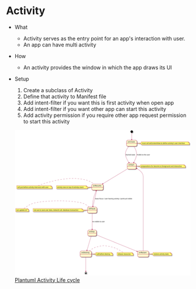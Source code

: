 # Activity

- What
    - Activity serves as the entry point for an app's interaction with user.
    - An app can have multi activity
- How
    - An activity provides the window in which the app draws its UI
- Setup
    1. Create a subclass of Activity
    2. Define that activity to Manifest file
    3. Add intent-filter if you want this is first activity when open app
    4. Add intent-filter if you want other app can start this activity
    5. Add activity permission if you require other app request permission to start this activity

    ![Plantuml Activity Life cycle](../umls/activyty-lifecyle.svg)
    [Plantuml Activity Life cycle](https://www.plantuml.com/plantuml/umla/VLF1Yjmm3BtxAnxieL08lS-XB6mllPKktKlfmPCeC-vcfC5ICYob_rvhdNgQWUufHEzPx-bPlbUBsURJ5Bw__u6k-mZXXqpH247DF-t_xf296B_2xy1YX9mEHuECZH5mcjNGnsc2aZq86x4z9ReWm0G3ZOa9iRUq97jvfvYLCbAXvJ7s58W7UEiGccXNBJswI-pm-gK1Ret-otfAclOJkQOT2QuIRZrNSa27SwPppD6Ii6AKZ3trSYA7JBn0Xomp3uWyLBEl4spjLkdLnrVI-KIhv4IZArxBw6f4FpsiFRb0owJsTm759TcnUaTt9R1S80oJSsdQokg9zCyRIrNkhwSliRJQOH8bdxAV5Hzg_XF59V6XzIhraeUbVeuJbXfbM1kyFM7br04Pytc81VtssGk5w6gUgCQ5gdB1euE3i879BfAVuTcqeZFsqS_boEeEXJT3RbmzbbHs1SBI5c2z_8hzuzwlwtOd6h139hNDlTI52usoMRdGdigdWcPvmLscmL_ALhdXjyeDQCknxiLmBMUQA2gvDPbpJxh9OJrVTSfJ3k6-mELT_m40)